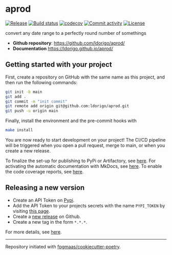 # aprod

[![Release](https://img.shields.io/github/v/release/ldorigo/aprod)](https://img.shields.io/github/v/release/ldorigo/aprod)
[![Build status](https://img.shields.io/github/actions/workflow/status/ldorigo/aprod/main.yml?branch=main)](https://github.com/ldorigo/aprod/actions/workflows/main.yml?query=branch%3Amain)
[![codecov](https://codecov.io/gh/ldorigo/aprod/branch/main/graph/badge.svg)](https://codecov.io/gh/ldorigo/aprod)
[![Commit activity](https://img.shields.io/github/commit-activity/m/ldorigo/aprod)](https://img.shields.io/github/commit-activity/m/ldorigo/aprod)
[![License](https://img.shields.io/github/license/ldorigo/aprod)](https://img.shields.io/github/license/ldorigo/aprod)

convert any date range to a perfectly round number of somethings

- **Github repository**: <https://github.com/ldorigo/aprod/>
- **Documentation** <https://ldorigo.github.io/aprod/>

## Getting started with your project

First, create a repository on GitHub with the same name as this project, and then run the following commands:

```bash
git init -b main
git add .
git commit -m "init commit"
git remote add origin git@github.com:ldorigo/aprod.git
git push -u origin main
```

Finally, install the environment and the pre-commit hooks with

```bash
make install
```

You are now ready to start development on your project!
The CI/CD pipeline will be triggered when you open a pull request, merge to main, or when you create a new release.

To finalize the set-up for publishing to PyPi or Artifactory, see [here](https://fpgmaas.github.io/cookiecutter-poetry/features/publishing/#set-up-for-pypi).
For activating the automatic documentation with MkDocs, see [here](https://fpgmaas.github.io/cookiecutter-poetry/features/mkdocs/#enabling-the-documentation-on-github).
To enable the code coverage reports, see [here](https://fpgmaas.github.io/cookiecutter-poetry/features/codecov/).

## Releasing a new version

- Create an API Token on [Pypi](https://pypi.org/).
- Add the API Token to your projects secrets with the name `PYPI_TOKEN` by visiting [this page](https://github.com/ldorigo/aprod/settings/secrets/actions/new).
- Create a [new release](https://github.com/ldorigo/aprod/releases/new) on Github.
- Create a new tag in the form `*.*.*`.

For more details, see [here](https://fpgmaas.github.io/cookiecutter-poetry/features/cicd/#how-to-trigger-a-release).

---

Repository initiated with [fpgmaas/cookiecutter-poetry](https://github.com/fpgmaas/cookiecutter-poetry).
